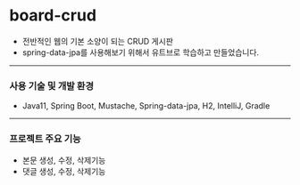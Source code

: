 # board-crud

- 전반적인 웹의 기본 소양이 되는 CRUD 게시판
- spring-data-jpa를 사용해보기 위해서 유트브로 학습하고 만들었습니다.

---
### 사용 기술 및 개발 환경
- Java11, Spring Boot, Mustache, Spring-data-jpa, H2, IntelliJ, Gradle

---
### 프로젝트 주요 기능
- 본문 생성, 수정, 삭제기능
- 댓글 생성, 수정, 삭제기능
